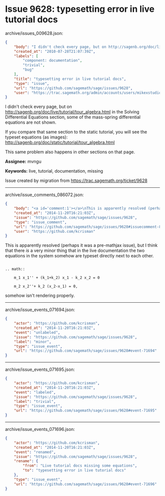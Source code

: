 # Issue 9628: typesetting error in live tutorial docs

archive/issues_009628.json:
```json
{
    "body": "I didn't check every page, but on http://sagenb.org/doc/live/tutorial/tour_algebra.html in the Solving Differential Equations section, some of the mass-spring differential equations are not shown.\n\nIf you compare that same section to the static tutorial, you will see the typeset equations (as images): http://sagenb.org/doc/static/tutorial/tour_algebra.html\n\nThis same problem also happens in other sections on that page.\n\n**Assignee:** mvngu\n\n**Keywords:** live, tutorial, documentation, missing\n\nIssue created by migration from https://trac.sagemath.org/ticket/9628\n\n",
    "created_at": "2010-07-28T21:07:39Z",
    "labels": [
        "component: documentation",
        "trivial",
        "bug"
    ],
    "title": "typesetting error in live tutorial docs",
    "type": "issue",
    "url": "https://github.com/sagemath/sage/issues/9628",
    "user": "https://trac.sagemath.org/admin/accounts/users/mikexstudios"
}
```
I didn't check every page, but on http://sagenb.org/doc/live/tutorial/tour_algebra.html in the Solving Differential Equations section, some of the mass-spring differential equations are not shown.

If you compare that same section to the static tutorial, you will see the typeset equations (as images): http://sagenb.org/doc/static/tutorial/tour_algebra.html

This same problem also happens in other sections on that page.

**Assignee:** mvngu

**Keywords:** live, tutorial, documentation, missing

Issue created by migration from https://trac.sagemath.org/ticket/9628





---

archive/issue_comments_086072.json:
```json
{
    "body": "<a id='comment:1'></a>\nThis is apparently resolved (perhaps it was a pre-mathjax issue), but I think that there *is* a very minor thing that in the live documentation the two equations in the system  somehow are typeset directly next to each other.\n\n```\n\n.. math::\n\n    m_1 x_1'' + (k_1+k_2) x_1 - k_2 x_2 = 0\n\n    m_2 x_2''+ k_2 (x_2-x_1) = 0,\n\n```\nsomehow isn't rendering properly.",
    "created_at": "2014-11-20T16:21:03Z",
    "issue": "https://github.com/sagemath/sage/issues/9628",
    "type": "issue_comment",
    "url": "https://github.com/sagemath/sage/issues/9628#issuecomment-86072",
    "user": "https://github.com/kcrisman"
}
```

<a id='comment:1'></a>
This is apparently resolved (perhaps it was a pre-mathjax issue), but I think that there *is* a very minor thing that in the live documentation the two equations in the system  somehow are typeset directly next to each other.

```

.. math::

    m_1 x_1'' + (k_1+k_2) x_1 - k_2 x_2 = 0

    m_2 x_2''+ k_2 (x_2-x_1) = 0,

```
somehow isn't rendering properly.



---

archive/issue_events_071694.json:
```json
{
    "actor": "https://github.com/kcrisman",
    "created_at": "2014-11-20T16:21:03Z",
    "event": "unlabeled",
    "issue": "https://github.com/sagemath/sage/issues/9628",
    "label": "minor",
    "type": "issue_event",
    "url": "https://github.com/sagemath/sage/issues/9628#event-71694"
}
```



---

archive/issue_events_071695.json:
```json
{
    "actor": "https://github.com/kcrisman",
    "created_at": "2014-11-20T16:21:03Z",
    "event": "labeled",
    "issue": "https://github.com/sagemath/sage/issues/9628",
    "label": "trivial",
    "type": "issue_event",
    "url": "https://github.com/sagemath/sage/issues/9628#event-71695"
}
```



---

archive/issue_events_071696.json:
```json
{
    "actor": "https://github.com/kcrisman",
    "created_at": "2014-11-20T16:21:03Z",
    "event": "renamed",
    "issue": "https://github.com/sagemath/sage/issues/9628",
    "rename": {
        "from": "Live tutorial docs missing some equations",
        "to": "typesetting error in live tutorial docs"
    },
    "type": "issue_event",
    "url": "https://github.com/sagemath/sage/issues/9628#event-71696"
}
```
